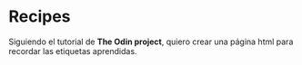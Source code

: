 # Recipes

Siguiendo el tutorial de **The Odin project**, quiero crear una página html
para recordar las etiquetas aprendidas.
